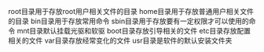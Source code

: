 root目录用于存放root用户相关文件的目录
home目录用于存放普通用户相关文件的目录
bin目录用于存放常用命令
sbin目录用于存放要有一定权限才可以使用的命令
mnt目录默认挂载光驱和软驱
boot目录存放引导相关的文件
etc目录存放配置相关的文件
var目录存放经常变化的文件
usr目录是软件的默认安装文件夹
